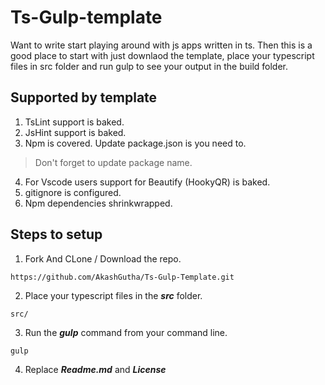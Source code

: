 # Ts-Gulp-template

Want to write start playing around with js apps written in ts. Then this is a good place to start with just downlaod the template, place your typescript files in src folder and run gulp to see your output in the build folder.

## Supported by template

1. TsLint support is baked.
2. JsHint support is baked.
3. Npm is covered. Update package.json is you need to.
>Don't forget to update package name.

4. For Vscode users support for Beautify (HookyQR) is baked.  
5. gitignore is configured.
6. Npm dependencies shrinkwrapped.

## Steps to setup

1. Fork And CLone / Download the repo.
```
https://github.com/AkashGutha/Ts-Gulp-Template.git
```
2. Place your typescript files in the _**src**_ folder.
```
src/
```
3. Run the _**gulp**_ command from your command line.
```
gulp
```
4. Replace _**Readme.md**_ and _**License**_